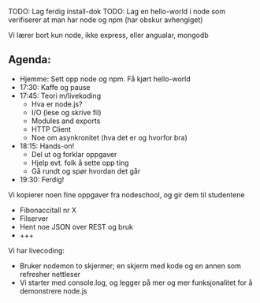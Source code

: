 TODO: Lag ferdig install-dok
TODO: Lag en hello-world i node som verifiserer at man har node og npm (har obskur avhengiget)

Vi lærer bort kun node, ikke express, eller angualar, mongodb

## Agenda:
- Hjemme: Sett opp node og npm. Få kjørt hello-world
- 17:30: Kaffe og pause
- 17:45: Teori m/livekoding
	* Hva er node.js?
	* I/O (lese og skrive fil)
	* Modules and exports
	* HTTP Client
	* Noe om asynkronitet (hva det er og hvorfor bra)
- 18:15: Hands-on!
	* Del ut og forklar oppgaver
	* Hjelp evt. folk å sette opp ting
	* Gå rundt og spør hvordan det går
- 19:30: Ferdig!
	
Vi kopierer noen fine oppgaver fra nodeschool, og gir dem til studentene
- Fibonaccitall nr X
- Filserver
- Hent noe JSON over REST og bruk
- +++
	
Vi har livecoding:
- Bruker nodemon to skjermer; en skjerm med kode og en annen som refresher nettleser
- Vi starter med console.log, og legger på mer og mer funksjonalitet for å demonstrere node.js
